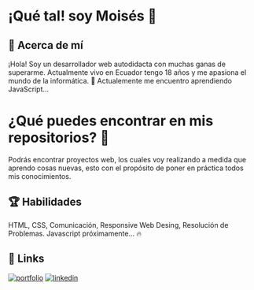 
<h1> ¡Qué tal! soy Moisés 👋 </h1>

## 🚀 Acerca de mí
¡Hola! Soy un desarrollador web autodidacta con muchas ganas de superarme. Actualmente vivo en Ecuador tengo 18 años y me apasiona el mundo de la informática. 🌟
Actualemente me encuentro aprendiendo JavaScript...

# ¿Qué puedes encontrar en mis repositorios? 👀
Podrás encontrar proyectos web, los cuales voy realizando a medida que aprendo cosas nuevas, esto con el propósito de poner en práctica todos mis conocimientos.

## 🏆 Habilidades
HTML, CSS, Comunicación, Responsive Web Desing, Resolución de Problemas.
Javascript próximamente... 🔥

## 🔗 Links
[![portfolio](https://img.shields.io/badge/my_portfolio-000?style=for-the-badge&logo=ko-fi&logoColor=white)](https://sitesafemoi.github.io/porfolio-moi/)
[![linkedin](https://img.shields.io/badge/linkedin-0A66C2?style=for-the-badge&logo=linkedin&logoColor=white)](www.linkedin.com/in/moisés-nicolas-1493192b5)


